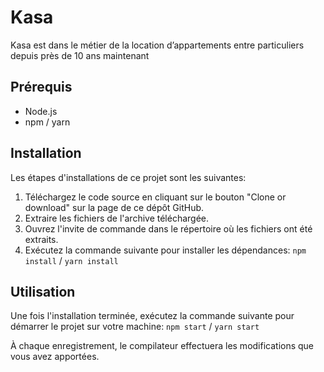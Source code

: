 # Kasa

Kasa est dans le métier de la location d’appartements entre particuliers depuis près de 10 ans maintenant

## Prérequis

- Node.js
- npm / yarn 

## Installation

Les étapes d'installations de ce projet sont les suivantes:

1.  Téléchargez le code source en cliquant sur le bouton "Clone or download" sur la page de ce dépôt GitHub.
2.  Extraire les fichiers de l'archive téléchargée.
3. Ouvrez l'invite de commande dans le répertoire où les fichiers ont été extraits.
4. Exécutez la commande suivante pour installer les dépendances: 
`npm install`  /  `yarn install` 


## Utilisation

Une fois l'installation terminée, exécutez la commande suivante pour démarrer le projet sur votre machine:
`npm start`  /  `yarn start`

À chaque enregistrement, le compilateur effectuera les modifications que vous avez apportées.